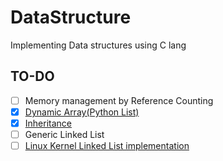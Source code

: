 # DataStructure
Implementing Data structures using C lang

## TO-DO
- [ ] Memory management by Reference Counting
- [x] [Dynamic Array(Python List)](dynamicArray)
- [x] [Inheritance](Inheritance)
- [ ] Generic Linked List
- [ ] [Linux Kernel Linked List implementation](KernelLinkedList)
